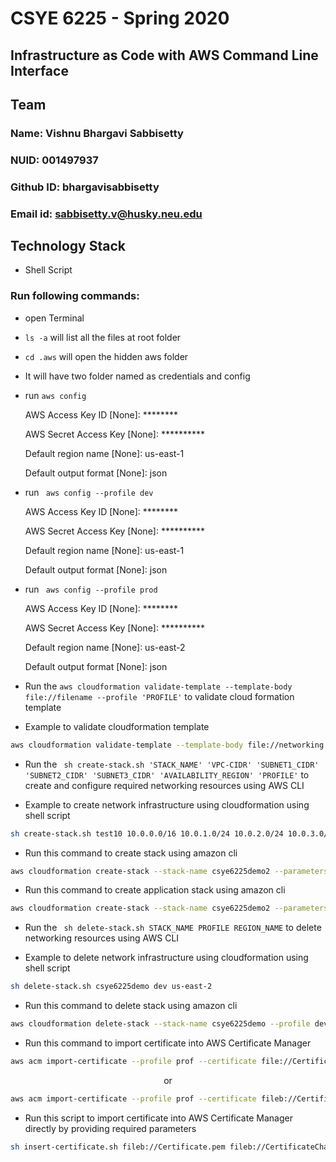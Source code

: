 # CSYE 6225 - Spring 2020

## Infrastructure as Code with AWS Command Line Interface

## Team

### Name: Vishnu Bhargavi Sabbisetty
### NUID: 001497937
### Github ID: bhargavisabbisetty
### Email id: sabbisetty.v@husky.neu.edu

## Technology Stack

* Shell Script

### Run following commands:

- open Terminal
- ` ls -a ` will list all the files at root folder
- ` cd .aws ` will open the hidden aws folder
- It will have two folder named as credentials and config
- run ` aws config `

    AWS Access Key ID [None]: ********
    
    AWS Secret Access Key [None]: **********
    
    Default region name [None]: us-east-1 
    
    Default output format [None]: json
- run ` aws config --profile dev`

    AWS Access Key ID [None]: ********
    
    AWS Secret Access Key [None]: **********
    
    Default region name [None]: us-east-1 
    
    Default output format [None]: json

- run ` aws config --profile prod`

    AWS Access Key ID [None]: ********
    
    AWS Secret Access Key [None]: **********
    
    Default region name [None]: us-east-2
    
    Default output format [None]: json


- Run the `aws cloudformation validate-template --template-body file://filename --profile 'PROFILE'` to validate cloud formation template

* Example to validate cloudformation template

```sh
aws cloudformation validate-template --template-body file://networking.json --profile dev
```

- Run the ` sh create-stack.sh 'STACK_NAME' 'VPC-CIDR' 'SUBNET1_CIDR' 'SUBNET2_CIDR' 'SUBNET3_CIDR' 'AVAILABILITY_REGION' 'PROFILE'` to create and configure required networking resources using AWS CLI

* Example to create network infrastructure using cloudformation using shell script

```sh
sh create-stack.sh test10 10.0.0.0/16 10.0.1.0/24 10.0.2.0/24 10.0.3.0/24 us-east-2 dev
```


* Run this command to create stack using amazon cli

```sh
aws cloudformation create-stack --stack-name csye6225demo2 --parameters file://vars.json --template-body file://networking.json --profile dev --region 'us-east-2'
```

* Run this command to create application stack using amazon cli

```sh
aws cloudformation create-stack --stack-name csye6225demo2 --parameters file://vars.json --template-body file://application.json --profile dev --region 'us-east-2'
```

- Run the ` sh delete-stack.sh STACK_NAME PROFILE REGION_NAME` to delete networking resources using AWS CLI
    
* Example to delete network infrastructure using cloudformation using shell script

```sh
sh delete-stack.sh csye6225demo dev us-east-2
```


* Run this command to delete stack using amazon cli

```sh
aws cloudformation delete-stack --stack-name csye6225demo --profile dev --region us-east-2
```

* Run this command to import certificate into AWS Certificate Manager

```sh
aws acm import-certificate --profile prof --certificate file://Certificate.pem --certificate-chain file://CertificateChain.pem --private-key file://PrivateKey.pem
```

<p align="center">or</p>

```sh
aws acm import-certificate --profile prof --certificate fileb://Certificate.pem --certificate-chain  fileb://CertificateChain.pem --private-key fileb://PrivateKey.pem
```

* Run this script to import certificate into AWS Certificate Manager directly by providing required parameters

```sh
sh insert-certificate.sh fileb://Certificate.pem fileb://CertificateChain.pem fileb://PrivateKey.pem prof
```